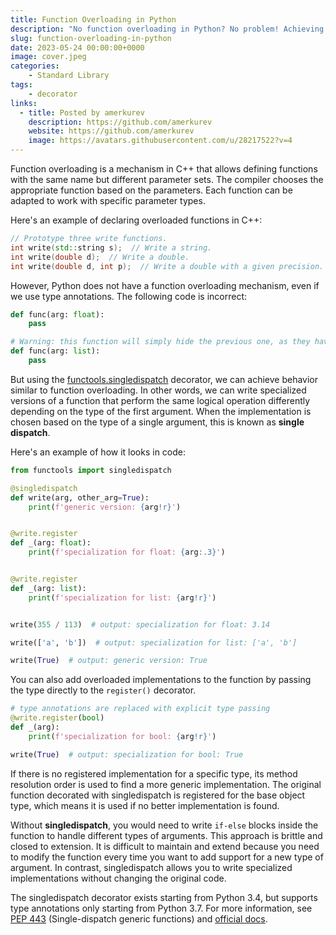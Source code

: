 ```yaml
---
title: Function Overloading in Python
description: "No function overloading in Python? No problem! Achieving overloading's effect with the singledispatch decorator."
slug: function-overloading-in-python
date: 2023-05-24 00:00:00+0000
image: cover.jpeg
categories:
    - Standard Library
tags:
    - decorator
links:
  - title: Posted by amerkurev
    description: https://github.com/amerkurev
    website: https://github.com/amerkurev
    image: https://avatars.githubusercontent.com/u/28217522?v=4
---
```


Function overloading is a mechanism in C++ that allows defining functions with the same name but different parameter sets. 
The compiler chooses the appropriate function based on the parameters. Each function can be adapted to work with specific parameter types. 

Here's an example of declaring overloaded functions in C++:

```cpp
// Prototype three write functions.
int write(std::string s);  // Write a string.
int write(double d);  // Write a double.
int write(double d, int p);  // Write a double with a given precision.
```

However, Python does not have a function overloading mechanism, even if we use type annotations.
The following code is incorrect:

```python
def func(arg: float):
    pass

# Warning: this function will simply hide the previous one, as they have the same name!
def func(arg: list):
    pass
```

But using the [functools.singledispatch](https://docs.python.org/3/library/functools.html#functools.singledispatch) decorator, we can achieve behavior similar to function overloading. 
In other words, we can write specialized versions of a function that perform the same logical operation differently depending on the type of the first argument.
When the implementation is chosen based on the type of a single argument, this is known as **single dispatch**.

Here's an example of how it looks in code:

```python
from functools import singledispatch

@singledispatch
def write(arg, other_arg=True):
    print(f'generic version: {arg!r}')


@write.register
def _(arg: float):
    print(f'specialization for float: {arg:.3}')


@write.register
def _(arg: list):
    print(f'specialization for list: {arg!r}')


write(355 / 113)  # output: specialization for float: 3.14

write(['a', 'b'])  # output: specialization for list: ['a', 'b']

write(True)  # output: generic version: True
```

You can also add overloaded implementations to the function by passing the type directly to the `register()` decorator. 
```python
# type annotations are replaced with explicit type passing
@write.register(bool)
def _(arg):
    print(f'specialization for bool: {arg!r}')

write(True)  # output: specialization for bool: True
```

If there is no registered implementation for a specific type, its method resolution order is used to find a more generic implementation. 
The original function decorated with singledispatch is registered for the base object type, which means it is used if no better implementation is found.

Without **singledispatch**, you would need to write `if-else` blocks inside the function to handle different types of arguments.
This approach is brittle and closed to extension. It is difficult to maintain and extend because you need to modify the function every time you want to add support for a new type of argument. 
In contrast, singledispatch allows you to write specialized implementations without changing the original code.

The singledispatch decorator exists starting from Python 3.4, but supports type annotations only starting from Python 3.7. 
For more information, see [PEP 443](https://peps.python.org/pep-0443/) (Single-dispatch generic functions) and [official docs](https://docs.python.org/3/library/functools.html#functools.singledispatch).

